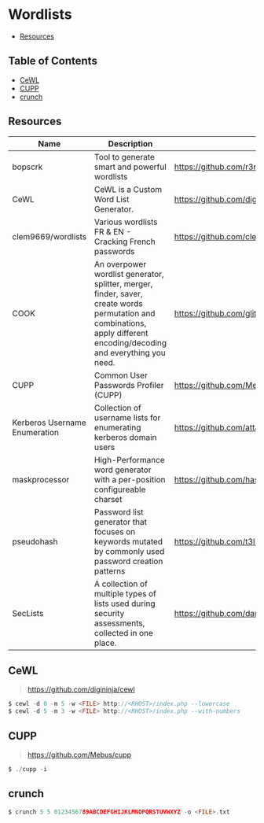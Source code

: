 # Wordlists

- [Resources](https://github.com/0xsyr0/Awesome-Cybersecurity-Handbooks/blob/main/handbooks/wordlists.md#Resources)

## Table of Contents

- [CeWL](https://github.com/0xsyr0/Awesome-Cybersecurity-Handbooks/blob/main/handbooks/wordlists.md#CeWL)
- [CUPP](https://github.com/0xsyr0/Awesome-Cybersecurity-Handbooks/blob/main/handbooks/wordlists.md#CUPP)
- [crunch](https://github.com/0xsyr0/Awesome-Cybersecurity-Handbooks/blob/main/handbooks/wordlists.md#crunch)

## Resources

| Name | Description | URL |
| --- | --- | --- |
| bopscrk | Tool to generate smart and powerful wordlists | https://github.com/r3nt0n/bopscrk |
| CeWL | CeWL is a Custom Word List Generator. | https://github.com/digininja/cewl |
| clem9669/wordlists | Various wordlists FR & EN - Cracking French passwords | https://github.com/clem9669/wordlists |
| COOK | An overpower wordlist generator, splitter, merger, finder, saver, create words permutation and combinations, apply different encoding/decoding and everything you need. | https://github.com/glitchedgitz/cook |
| CUPP | Common User Passwords Profiler (CUPP) | https://github.com/Mebus/cupp |
| Kerberos Username Enumeration | Collection of username lists for enumerating kerberos domain users | https://github.com/attackdebris/kerberos_enum_userlists |
| maskprocessor | High-Performance word generator with a per-position configureable charset | https://github.com/hashcat/maskprocessor |
| pseudohash | Password list generator that focuses on keywords mutated by commonly used password creation patterns | https://github.com/t3l3machus/psudohash |
| SecLists | A collection of multiple types of lists used during security assessments, collected in one place. | https://github.com/danielmiessler/SecLists |

## CeWL

> https://github.com/digininja/cewl

```c
$ cewl -d 0 -m 5 -w <FILE> http://<RHOST>/index.php --lowercase
$ cewl -d 5 -m 3 -w <FILE> http://<RHOST>/index.php --with-numbers
```

## CUPP

> https://github.com/Mebus/cupp

```c
$ ./cupp -i
```

## crunch

```c
$ crunch 5 5 0123456789ABCDEFGHIJKLMNOPQRSTUVWXYZ -o <FILE>.txt
```

